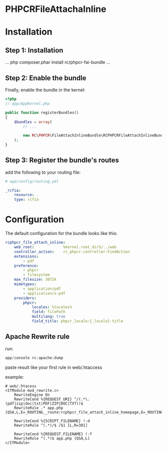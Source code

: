 PHPCRFileAttachaInline
======================

# Installation


## Step 1: Installation

...
php composer.phar install rc/phpcr-fai-bundle
...


## Step 2: Enable the bundle

Finally, enable the bundle in the kernel:

``` php
<?php
// app/AppKernel.php

public function registerBundles()
{
    $bundles = array(
        // ...

        new RC\PHPCR\FileAttachInlineBundle\RCPHPCRFileAttachInlineBundle(),
    );
}
```

## Step 3: Register the bundle's routes

add the following to your routing file:

``` yaml
# app/config/routing.yml

_rcfia:
    resource: .
    type: rcfia
```


# Configuration

The default configuration for the bundle looks like this:

``` yaml
rcphpcr_file_attach_inline:
    web_root:             %kernel.root_dir%/../web
    controller_action:    rc_phpcr.controller:FindAction
    extensions:
        - pdf
    preference:
        - phpcr
        - filesystem
    max_filesize: 3072k
    mimetypes:
        - application/pdf
        - application/x-pdf
    providers:
        phpcr:
            locales: %locales%
            field: filePath
            multilang: true
            field_title: phpcr_locale:{_locale}-title
```

## Apache Rewrite rule
run:
``` php
app/console rc:apache:dump
```

paste result like your first rule in web/.htaccess

example:
```
# web/.htacess
<IfModule mod_rewrite.c>
    RewriteEngine On
    RewriteCond %{REQUEST_URI} ^/(.*\.(pdf|zip|doc|txt|PDF|ZIP|DOC|TXT))$
    RewriteRule .* app.php [QSA,L,E=_ROUTING__route:rcphpcr_file_attach_inline_homepage,E=_ROUTING_file:%1,E=_ROUTING_DEFAULTS__controller:RC\\PHPCR\\FileAttachInlineBundle\\Controller\\DefaultController\:\:FindAction]
    
    RewriteCond %{SCRIPT_FILENAME} !-d
    RewriteRule ^(.*)/$ /$1 [L,R=301]

    RewriteCond %{REQUEST_FILENAME} !-f
    RewriteRule ^(.*)$ app.php [QSA,L]
</IfModule>
```
